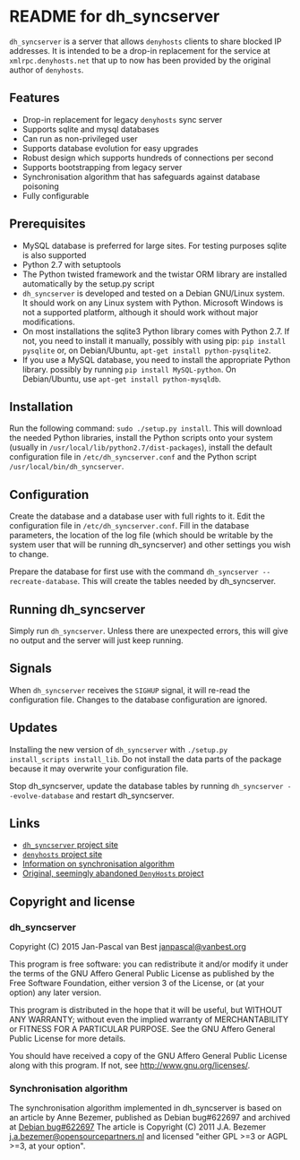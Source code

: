 # README for dh_syncserver

`dh_syncserver` is a server that allows `denyhosts` clients to share blocked IP
addresses. It is intended to be a drop-in replacement for the service at
`xmlrpc.denyhosts.net` that up to now has been provided by the original author
of `denyhosts`.

## Features
- Drop-in replacement for legacy `denyhosts` sync server
- Supports sqlite and mysql databases
- Can run as non-privileged user
- Supports database evolution for easy upgrades
- Robust design which supports hundreds of connections per second
- Supports bootstrapping from legacy server
- Synchronisation algorithm that has safeguards against database poisoning
- Fully configurable

## Prerequisites
- MySQL database is preferred for large sites. For testing purposes sqlite is
  also supported
- Python 2.7 with setuptools
- The Python twisted framework and the twistar ORM library are installed automatically
  by the setup.py script
- `dh_syncserver` is developed and tested on a Debian GNU/Linux system. It should
  work on any Linux system with Python. Microsoft Windows is not a supported 
  platform, although it should work without major modifications.
- On most installations the sqlite3 Python library comes with Python 2.7. If
  not, you need to install it manually, possibly with using pip:
  `pip install pysqlite` or, on Debian/Ubuntu, `apt-get install python-pysqlite2`.
- If you use a MySQL database, you need to install the appropriate Python
  library. possibly by running `pip install MySQL-python`. On Debian/Ubuntu,
  use `apt-get install python-mysqldb`.

## Installation
Run the following command: `sudo ./setup.py install`. This will download the
needed Python libraries, install the Python scripts onto your system (usually in
`/usr/local/lib/python2.7/dist-packages`), install the default configuration
file in `/etc/dh_syncserver.conf` and the Python script
`/usr/local/bin/dh_syncserver`.

## Configuration
Create the database and a database user with full rights to it.  Edit the 
configuration file in `/etc/dh_syncserver.conf`. Fill in the database
parameters, the location of the log file (which should be writable by the system
user that will be running dh_syncserver) and other settings you wish to change.

Prepare the database for first use with the command `dh_syncserver
--recreate-database`. This will create the tables needed by dh_syncserver.

## Running dh_syncserver
Simply run `dh_syncserver`. Unless there are unexpected errors, this will give no
output and the server will just keep running. 

## Signals
When `dh_syncserver` receives the `SIGHUP` signal, it will re-read the
configuration file. Changes to the database configuration are ignored.

## Updates
Installing the new version of `dh_syncserver` with `./setup.py install_scripts
install_lib`. Do not install the data parts of the package because it may
overwrite your configuration file.

Stop dh_syncserver, update the database tables by running `dh_syncserver --evolve-database` and
restart dh_syncserver.

## Links
- [`dh_syncserver` project site](https://github.com/janpascal/denyhosts_sync)
- [`denyhosts` project site](https://github.com/denyhosts/denyhosts)
- [Information on synchronisation algorithm](https://bugs.debian.org/cgi-bin/bugreport.cgi?bug=622697)
- [Original, seemingly abandoned `DenyHosts` project](http://www.denyhosts.net)

## Copyright and license

### dh_syncserver
Copyright (C) 2015 Jan-Pascal van Best <janpascal@vanbest.org>

This program is free software: you can redistribute it and/or modify
it under the terms of the GNU Affero General Public License as published
by the Free Software Foundation, either version 3 of the License, or
(at your option) any later version.

This program is distributed in the hope that it will be useful,
but WITHOUT ANY WARRANTY; without even the implied warranty of
MERCHANTABILITY or FITNESS FOR A PARTICULAR PURPOSE.  See the
GNU Affero General Public License for more details.

You should have received a copy of the GNU Affero General Public License
along with this program.  If not, see <http://www.gnu.org/licenses/>.

### Synchronisation algorithm
The synchronisation algorithm implemented in dh_syncserver is based
on an article by Anne Bezemer, published as Debian bug#622697 and
archived at [Debian bug#622697](https://bugs.debian.org/cgi-bin/bugreport.cgi?bug=622697)
The article is Copyright (C) 2011 J.A. Bezemer <j.a.bezemer@opensourcepartners.nl>
and licensed "either GPL >=3 or AGPL >=3, at your option".

